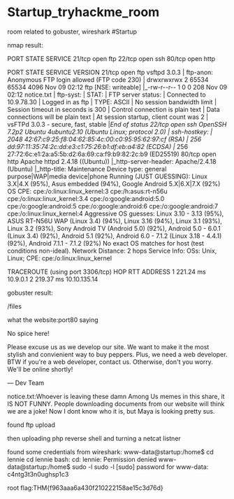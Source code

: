 # Startup_tryhackme_room
room related to gobuster, wireshark 
#Startup


nmap result:

PORT   STATE SERVICE
21/tcp open  ftp
22/tcp open  ssh
80/tcp open  http


PORT   STATE SERVICE VERSION
21/tcp open  ftp     vsftpd 3.0.3
| ftp-anon: Anonymous FTP login allowed (FTP code 230)
| drwxrwxrwx    2 65534    65534        4096 Nov 09 02:12 ftp [NSE: writeable]
|_-rw-r--r--    1 0        0             208 Nov 09 02:12 notice.txt
| ftp-syst: 
|   STAT: 
| FTP server status:
|      Connected to 10.9.78.30
|      Logged in as ftp
|      TYPE: ASCII
|      No session bandwidth limit
|      Session timeout in seconds is 300
|      Control connection is plain text
|      Data connections will be plain text
|      At session startup, client count was 2
|      vsFTPd 3.0.3 - secure, fast, stable
|_End of status
22/tcp open  ssh     OpenSSH 7.2p2 Ubuntu 4ubuntu2.10 (Ubuntu Linux; protocol 2.0)
| ssh-hostkey: 
|   2048 42:67:c9:25:f8:04:62:85:4c:00:c0:95:95:62:97:cf (RSA)
|   256 dd:97:11:35:74:2c:dd:e3:c1:75:26:b1:df:eb:a4:82 (ECDSA)
|_  256 27:72:6c:e1:2a:a5:5b:d2:6a:69:ca:f9:b9:82:2c:b9 (ED25519)
80/tcp open  http    Apache httpd 2.4.18 ((Ubuntu))
|_http-server-header: Apache/2.4.18 (Ubuntu)
|_http-title: Maintenance
Device type: general purpose|WAP|media device|phone
Running (JUST GUESSING): Linux 3.X|4.X (95%), Asus embedded (94%), Google Android 5.X|6.X|7.X (92%)
OS CPE: cpe:/o:linux:linux_kernel:3 cpe:/h:asus:rt-n56u cpe:/o:linux:linux_kernel:3.4 cpe:/o:google:android:5.0 cpe:/o:google:android:5 cpe:/o:google:android:6 cpe:/o:google:android:7 cpe:/o:linux:linux_kernel:4
Aggressive OS guesses: Linux 3.10 - 3.13 (95%), ASUS RT-N56U WAP (Linux 3.4) (94%), Linux 3.16 (94%), Linux 3.1 (93%), Linux 3.2 (93%), Sony Android TV (Android 5.0) (92%), Android 5.0 - 6.0.1 (Linux 3.4) (92%), Android 5.1 (92%), Android 6.0 - 7.1.2 (Linux 3.18 - 4.4.1) (92%), Android 7.1.1 - 7.1.2 (92%)
No exact OS matches for host (test conditions non-ideal).
Network Distance: 2 hops
Service Info: OSs: Unix, Linux; CPE: cpe:/o:linux:linux_kernel

TRACEROUTE (using port 3306/tcp)
HOP RTT       ADDRESS
1   221.24 ms 10.9.0.1
2   219.37 ms 10.10.135.14





gobuster result:

/files










what the website:port80 saying

No spice here!

Please excuse us as we develop our site. We want to make it the most stylish and convienient way to buy peppers. Plus, we need a web developer. BTW if you're a web developer, contact us. Otherwise, don't you worry. We'll be online shortly!

— Dev Team



notice.txt:Whoever is leaving these damn Among Us memes in this share, it IS NOT FUNNY. People downloading documents from our website will think we are a joke! Now I dont know who it is, but Maya is looking pretty sus.


found ftp upload 



then uploading php reverse shell and turning a netcat listner



found some credentials from wireshark:
www-data@startup:/home$ cd lennie
cd lennie
bash: cd: lennie: Permission denied
www-data@startup:/home$ sudo -l
sudo -l
[sudo] password for www-data: c4ntg3t3n0ughsp1c3












root flag:THM{f963aaa6a430f210222158ae15c3d76d}






